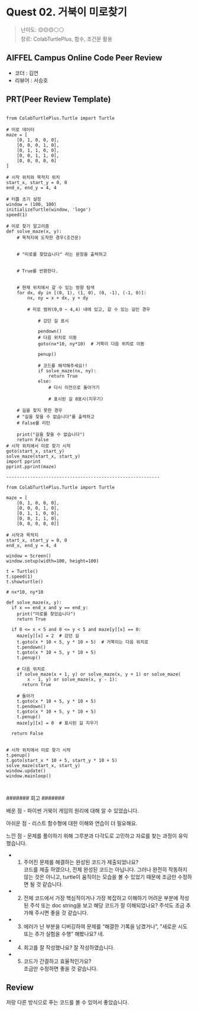 # Quest 02. 거북이 미로찾기

>난이도: 🟡🟡🟡⚪⚪  
>장르: ColabTurtlePlus, 함수, 조건문 활용  

## AIFFEL Campus Online Code Peer Review

- 코더 : 김연
- 리뷰어 : 서승호

## PRT(Peer Review Template)


```

from ColabTurtlePlus.Turtle import Turtle

# 미로 데이터
maze = [
    [0, 1, 0, 0, 0],
    [0, 0, 0, 1, 0],
    [0, 1, 1, 0, 0],
    [0, 0, 1, 1, 0],
    [0, 0, 0, 0, 0]
]

# 시작 위치와 목적지 위치
start_x, start_y = 0, 0
end_x, end_y = 4, 4

# 터틀 초기 설정
window = (100, 100)
initializeTurtle(window, 'logo')
speed(1)

# 미로 찾기 알고리즘
def solve_maze(x, y):
    # 목적지에 도착한 경우(조건문)


    # "미로를 찾았습니다" 라는 문장을 출력하고


    # True를 반환한다.


    # 현재 위치에서 갈 수 있는 방향 탐색
    for dx, dy in [(0, 1), (1, 0), (0, -1), (-1, 0)]:
        nx, ny = x + dx, y + dy

        # 미로 범위(0,0 ~ 4,4) 내에 있고, 갈 수 있는 길인 경우

            # 갔던 길 표시

            pendown()
            # 다음 위치로 이동
            goto(nx*10, ny*10)  # 거북이 다음 위치로 이동

            penup()

            # 코드를 해석해주세요!!
            if solve_maze(nx, ny):
                return True
            else:
                # 다시 이전으로 돌아가기

                # 표시된 길 0표시(지우기)

    # 길을 찾지 못한 경우
    # "길을 찾을 수 없습니다"를 출력하고
    # False를 리턴

    print("길을 찾을 수 없습니다")
    return False
# 시작 위치에서 미로 찾기 시작
goto(start_x, start_y)
solve_maze(start_x, start_y)
import pprint
pprint.pprint(maze)

----------------------------------------------------------

from ColabTurtlePlus.Turtle import Turtle

maze = [
    [0, 1, 0, 0, 0],
    [0, 0, 0, 1, 0],
    [0, 1, 1, 0, 0],
    [0, 0, 1, 1, 0],
    [0, 0, 0, 0, 0]]

# 시작과 목적지
start_x, start_y = 0, 0
end_x, end_y = 4, 4

window = Screen()
window.setup(width=100, height=100)

t = Turtle()
t.speed(1)
t.showturtle()

# nx*10, ny*10

def solve_maze(x, y):
  if x == end_x and y == end_y:
    print("미로를 찾았습니다")
    return True

  if 0 <= x < 5 and 0 <= y < 5 and maze[y][x] == 0:
    maze[y][x] = 2  # 갔던 길
    t.goto(x * 10 + 5, y * 10 + 5)  # 거북이는 다음 위치로
    t.pendown()
    t.goto(x * 10 + 5, y * 10 + 5)
    t.penup()

    # 다음 위치로
    if solve_maze(x + 1, y) or solve_maze(x, y + 1) or solve_maze(
        x - 1, y) or solve_maze(x, y - 1):
      return True

    # 돌아가
    t.goto(x * 10 + 5, y * 10 + 5)
    t.pendown()
    t.goto(x * 10 + 5, y * 10 + 5)
    t.penup()
    maze[y][x] = 0  # 표시된 길 지우기

  return False


# 시작 위치에서 미로 찾기 시작
t.penup()
t.goto(start_x * 10 + 5, start_y * 10 + 5)
solve_maze(start_x, start_y)
window.update()
window.mainloop()



```

####### 회고 #######

배운 점 - 파이썬 거북이 게임의 원리에 대해 알 수 있었습니다.

아쉬운 점 - 리스트 함수형에 대한 이해와 연습이 더 필요해요.

느낀 점 - 문제를 풀이하기 위해 그루분과 다각도로 고민하고 자료를 찾는 과정이 유익했습니다.


-  1. 주어진 문제를 해결하는 완성된 코드가 제출되었나요?   
코드를 제출 하였으나, 전체 완성된 코드는 아닙니다.
그러나 완전히 작동하지 않는 것은 아니고, turtle이 움직이는 모습을 볼 수 있었기 때문에 조금만 수정하면 될 것 같습니다.       
-  2. 전체 코드에서 가장 핵심적이거나 가장 복잡하고 이해하기 어려운 부분에 작성된 주석 또는 doc string을 보고 해당 코드가 잘 이해되었나요?    주석도 조금 추가해 주시면 좋을 것 같습니다.   
-  3. 에러가 난 부분을 디버깅하여 문제를 “해결한 기록을 남겼거나”, ”새로운 시도 또는 추가 실험을 수행” 해봤나요?     네.   
-  4. 회고를 잘 작성했나요?
잘 작성하였습니다.    
-  5. 코드가 간결하고 효율적인가요?  
조금만 수정하면 좋을 것 같습니다.

## Review

저랑 다른 방식으로 푸는 코드를 볼 수 있어서 좋았습니다.  
